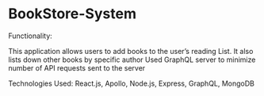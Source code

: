 # BookStore-System
Functionality:

This application allows users to add books to the user’s reading List. 
It also lists down other books by specific author 
Used GraphQL server to minimize number of API requests sent to the server 


Technologies Used: React.js, Apollo, Node.js, Express, GraphQL, MongoDB

